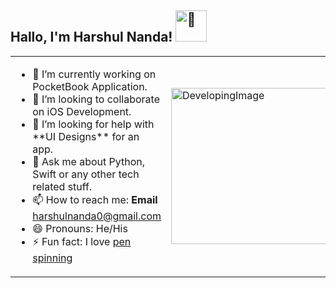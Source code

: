<h2> Hallo, I'm Harshul Nanda! <img src="https://c.tenor.com/8TTGn6XVuPAAAAAi/good-morning-hello.gif" alt="👋" width="50" height="50"/></h2>

<table>
  <tr>
    <td>
      <ul>
        <li>🔭 I’m currently working on PocketBook Application.</li>
        <li>👯 I’m looking to collaborate on iOS Development.</li>
        <li>🤔 I’m looking for help with **UI Designs** for an app.</li>
        <li>💬 Ask me about Python, Swift or any other tech related stuff.</li>
        <li>📫 How to reach me: <b>Email</b> <a href="mailto:harshulnanda0@gmail.com">harshulnanda0@gmail.com</a></li>
        <li>😄 Pronouns: He/His</li>
        <li>⚡ Fun fact: I love <a href="https://media.giphy.com/media/YFDqKSn3nKh1bzYlHE/giphy.gif">pen spinning</a></li>
      </ul>
    </td>
    <td>
      <img src="https://storage.googleapis.com/figmotion-renderer/videos/7%3A2%3A56a15ab7-a68d-48a7-a28d-00a45cf5eed1-bd04e486-1ba3-4573-9fb3-434eba6ec4e1.gif?GoogleAccessId=cloud-run-frames-handler%40figmotion.iam.gserviceaccount.com&Expires=1642797389&Signature=S3zdtD0xILP2UMN3MjRdQleu%2F6tXsBYd%2Bg4UiJHBIiFTx4P8msnFalHp8TGBU%2FBT2Vdus0qXEz1Zn3EdzxQ8ketjuXdG6Q8fhDgPx7UYS4CFQQVAmsgv244j77snjWh1CH%2FPTWzRl7Sb13lBZ%2FDtURgUDI0YQ8mN9XCv9%2BhQJBFFfiqA%2BkDECAr2tOkUgMZwv7BJLj%2FtXOPTIHc3nA%2FEVbBJNpSOzHe0lMVh6OgKK7RgW9QviQSFXx5tr1JGhOK1iS6y6ttX%2Bopr%2FR0lTTQjcWJ0lI3fdDHOGZGowuTqaQ6NhLKXMIEqiM%2B7Xz5V7ECvgYQ5DWLy4WlTjE0VnbkBYQ%3D%3D" alt="DevelopingImage" width="500" height="250"/>
    </td>
  </tr>
</table>
